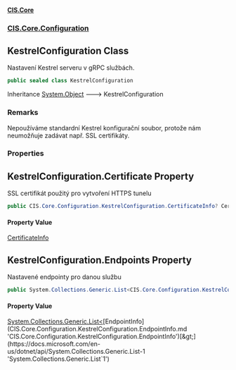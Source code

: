 #### [CIS.Core](index.md 'index')
### [CIS.Core.Configuration](CIS.Core.Configuration.md 'CIS.Core.Configuration')

## KestrelConfiguration Class

Nastavení Kestrel serveru v gRPC službách.

```csharp
public sealed class KestrelConfiguration
```

Inheritance [System.Object](https://docs.microsoft.com/en-us/dotnet/api/System.Object 'System.Object') &#129106; KestrelConfiguration

### Remarks
Nepoužíváme standardní Kestrel konfigurační soubor, protože nám neumožňuje zadávat např. SSL certifikáty.
### Properties

<a name='CIS.Core.Configuration.KestrelConfiguration.Certificate'></a>

## KestrelConfiguration.Certificate Property

SSL certifikát použitý pro vytvoření HTTPS tunelu

```csharp
public CIS.Core.Configuration.KestrelConfiguration.CertificateInfo? Certificate { get; set; }
```

#### Property Value
[CertificateInfo](CIS.Core.Configuration.KestrelConfiguration.CertificateInfo.md 'CIS.Core.Configuration.KestrelConfiguration.CertificateInfo')

<a name='CIS.Core.Configuration.KestrelConfiguration.Endpoints'></a>

## KestrelConfiguration.Endpoints Property

Nastavené endpointy pro danou službu

```csharp
public System.Collections.Generic.List<CIS.Core.Configuration.KestrelConfiguration.EndpointInfo>? Endpoints { get; set; }
```

#### Property Value
[System.Collections.Generic.List&lt;](https://docs.microsoft.com/en-us/dotnet/api/System.Collections.Generic.List-1 'System.Collections.Generic.List`1')[EndpointInfo](CIS.Core.Configuration.KestrelConfiguration.EndpointInfo.md 'CIS.Core.Configuration.KestrelConfiguration.EndpointInfo')[&gt;](https://docs.microsoft.com/en-us/dotnet/api/System.Collections.Generic.List-1 'System.Collections.Generic.List`1')